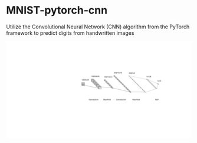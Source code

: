 # MNIST-pytorch-cnn
Utilize the Convolutional Neural Network (CNN) algorithm from the PyTorch framework to predict digits from handwritten images

![CNN model](/img/nn.svg)
